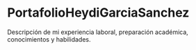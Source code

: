 # PortafolioHeydiGarciaSanchez
Descripción de mi experiencia laboral, preparación académica, conocimientos y habilidades.
